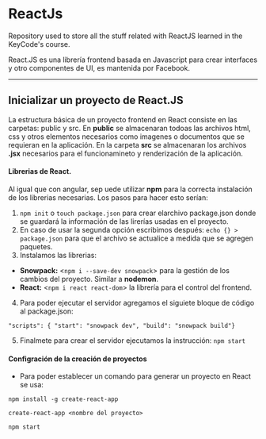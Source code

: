 # ReactJs
Repository used to store all the stuff related with ReactJS learned in the KeyCode's course.

React.JS es una librería frontend basada en Javascript para crear interfaces y otro componentes de UI, es mantenida por Facebook.
___

## Inicializar un proyecto de React.JS
La estructura básica de un proyecto frontend en React consiste en las carpetas: public y src. En __public__ se almacenaran todoas las archivos html, css y otros elementos necesarios como imagenes o documentos que se requieran en la aplicación. En la carpeta __src__ se almacenaran los archivos __.jsx__ necesarios para el funcionamineto y renderización de la aplicación.

#### Librerias de React.
Al igual que con angular, sep uede utilizar __npm__ para la correcta instalación de los librerias necesarias. Los pasos para hacer esto serían:
1. `npm init` o `touch package.json` para crear elarchivo package.json donde se guardará la información de las lirerías usadas en el proyecto.
2. En caso de usar la segunda opción escribimos después: `echo {} > package.json` para que el archivo se actualice a medida que se agregen paquetes.
3. Instalamos las librerias:
* __Snowpack:__ <`npm i --save-dev snowpack`> para la gestión de los cambios del proyecto. Similar a __nodemon__.
* __React:__ <`npm i react react-dom`> la librería para el control del frontend.
4. Para poder ejecutar el servidor agregamos el siguiete bloque de código al package.json:

`"scripts": { "start": "snowpack dev", "build": "snowpack build"}`

5. Finalmete para crear el servidor ejecutamos la instrucción: `npm start`

#### Configración de la creación de proyectos
* Para poder establecer un comando para generar un proyecto en React se usa:

`npm install -g create-react-app`

`create-react-app <nombre del proyecto>`

`npm start`

